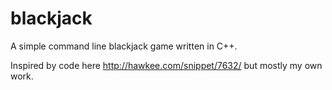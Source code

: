 # blackjack

A simple command line blackjack game written in C++.

Inspired by code here http://hawkee.com/snippet/7632/ but mostly my own work.
